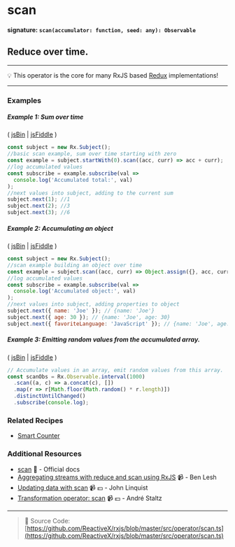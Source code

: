 # scan

#### signature: `scan(accumulator: function, seed: any): Observable`

## Reduce over time.

---

:bulb: This operator is the core for many RxJS based
[Redux](http://redux.js.org) implementations!

---

### Examples

##### Example 1: Sum over time

( [jsBin](http://jsbin.com/kozidakose/1/edit?js,console) |
[jsFiddle](https://jsfiddle.net/btroncone/d2g2a2c6/) )

```js
const subject = new Rx.Subject();
//basic scan example, sum over time starting with zero
const example = subject.startWith(0).scan((acc, curr) => acc + curr);
//log accumulated values
const subscribe = example.subscribe(val =>
  console.log('Accumulated total:', val)
);
//next values into subject, adding to the current sum
subject.next(1); //1
subject.next(2); //3
subject.next(3); //6
```

##### Example 2: Accumulating an object

( [jsBin](http://jsbin.com/fusunoguqu/1/edit?js,console) |
[jsFiddle](https://jsfiddle.net/btroncone/36rbu38b/) )

```js
const subject = new Rx.Subject();
//scan example building an object over time
const example = subject.scan((acc, curr) => Object.assign({}, acc, curr), {});
//log accumulated values
const subscribe = example.subscribe(val =>
  console.log('Accumulated object:', val)
);
//next values into subject, adding properties to object
subject.next({ name: 'Joe' }); // {name: 'Joe'}
subject.next({ age: 30 }); // {name: 'Joe', age: 30}
subject.next({ favoriteLanguage: 'JavaScript' }); // {name: 'Joe', age: 30, favoriteLanguage: 'JavaScript'}
```

##### Example 3: Emitting random values from the accumulated array.

( [jsBin](http://jsbin.com/mudolideqo/1/edit?js,console) |
[jsFiddle](https://jsfiddle.net/btroncone/afjgf4tz/) )

```js
// Accumulate values in an array, emit random values from this array.
const scanObs = Rx.Observable.interval(1000)
  .scan((a, c) => a.concat(c), [])
  .map(r => r[Math.floor(Math.random() * r.length)])
  .distinctUntilChanged()
  .subscribe(console.log);
```

### Related Recipes

* [Smart Counter](../../recipes/smartcounter.md)

### Additional Resources

* [scan](http://reactivex.io/rxjs/class/es6/Observable.js~Observable.html#instance-method-scan)
  :newspaper: - Official docs
* [Aggregating streams with reduce and scan using RxJS](https://egghead.io/lessons/rxjs-aggregating-streams-with-reduce-and-scan-using-rxjs)
  :video_camera: - Ben Lesh
* [Updating data with scan](https://egghead.io/lessons/rxjs-updating-data-with-scan?course=step-by-step-async-javascript-with-rxjs)
  :video_camera: :dollar: - John Linquist
* [Transformation operator: scan](https://egghead.io/lessons/rxjs-transformation-operator-scan?course=rxjs-beyond-the-basics-operators-in-depth)
  :video_camera: :dollar: - André Staltz

---

> :file_folder: Source Code:
> [https://github.com/ReactiveX/rxjs/blob/master/src/operator/scan.ts](https://github.com/ReactiveX/rxjs/blob/master/src/operator/scan.ts)
